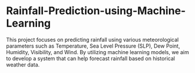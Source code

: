 # Rainfall-Prediction-using-Machine-Learning
This project focuses on predicting rainfall using various meteorological parameters such as Temperature, Sea Level Pressure (SLP), Dew Point, Humidity, Visibility, and Wind. By utilizing machine learning models, we aim to develop a system that can help forecast rainfall based on historical weather data.
